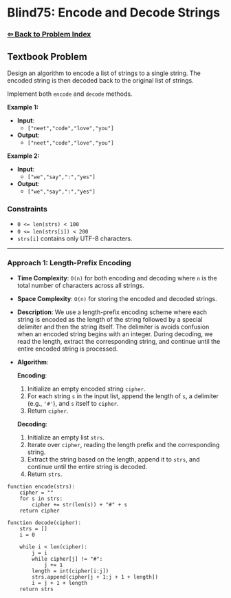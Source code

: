 # Blind75: Encode and Decode Strings

### [⇦ Back to Problem Index](../../index.md)

## Textbook Problem

Design an algorithm to encode a list of strings to a single string. The encoded string is then decoded back to the original list of strings.

Implement both `encode` and `decode` methods.

**Example 1:**

-   **Input**:
    -   `["neet","code","love","you"]`
-   **Output**:
    -   `["neet","code","love","you"]`

**Example 2:**

-   **Input**:
    -   `["we","say",":","yes"]`
-   **Output**:
    -   `["we","say",":","yes"]`

### Constraints

-   `0 <= len(strs) < 100`
-   `0 <= len(strs[i]) < 200`
-   `strs[i]` contains only UTF-8 characters.

---

### Approach 1: Length-Prefix Encoding

-   **Time Complexity**: `O(n)` for both encoding and decoding where `n` is the total number of characters across all strings.
-   **Space Complexity**: `O(n)` for storing the encoded and decoded strings.
-   **Description**: We use a length-prefix encoding scheme where each string is encoded as the length of the string followed by a special delimiter and then the string itself. The delimiter is avoids confusion when an encoded string begins with an integer. During decoding, we read the length, extract the corresponding string, and continue until the entire encoded string is processed.
-   **Algorithm**:

    **Encoding**:

    1. Initialize an empty encoded string `cipher`.
    2. For each string `s` in the input list, append the length of `s`, a delimiter (e.g., `'#'`), and `s` itself to `cipher`.
    3. Return `cipher`.

    **Decoding**:

    1. Initialize an empty list `strs`.
    2. Iterate over `cipher`, reading the length prefix and the corresponding string.
    3. Extract the string based on the length, append it to `strs`, and continue until the entire string is decoded.
    4. Return `strs`.

```pseudo
function encode(strs):
    cipher = ""
    for s in strs:
        cipher += str(len(s)) + "#" + s
    return cipher

function decode(cipher):
    strs = []
    i = 0

    while i < len(cipher):
        j = i
        while cipher[j] != "#":
            j += 1
        length = int(cipher[i:j])
        strs.append(cipher[j + 1:j + 1 + length])
        i = j + 1 + length
    return strs
```
